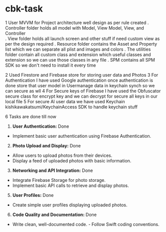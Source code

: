 # cbk-task
1 User MVVM  for Project architecture well design  as per rule created
 .  Controller folder holds all model with Model, View Model, View, and Controller  
 . View folder holds all launch screen and other stuff if need custom view as per the design required
 . Resource folder contains the Asset and Property list which we can separate all  plist and images and colors 
 . The utilities folder contain all custom class and extension which  useful classes and extension so we can use those classes in any file 
 . SPM contains all SPM SDK so we don't need to install it every time 

2  Used Firestore and Firebase store for storing user data and Photos
3  For Authentication I have used Google authentication once authentication is done store that user model in Usermanage data in keychain synch so we can secure as wll 
4 For Secure keys of Firebase I have used  the Obfuscator secure class for  encrypt key and we can decrypt for secure all keys in our local file 
5 For secure Al user data we have used Keychain kishikawakatsumi/KeychainAccess SDK to handle keychain stuff 

6 Tasks are done till now 
1. **User Authentication:** Done
- Implement basic user authentication using Firebase Authentication.
  
2. **Photo Upload and Display:** Done
- Allow users to upload photos from their devices.
- Display a feed of uploaded photos with basic information.

 3. **Networking and API Integration:** Done
- Integrate Firebase Storage for photo storage.
- Implement basic API calls to retrieve and display photos.

5. **User Profiles:** Done
- Create simple user profiles displaying uploaded photos.

6. **Code Quality and Documentation:** Done
- Write clean, well-documented code. - Follow Swift coding conventions.
